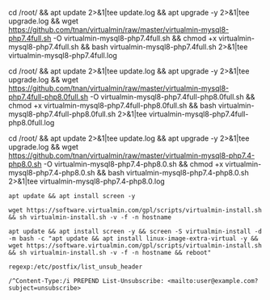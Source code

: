 cd /root/ && apt update 2>&1|tee update.log && apt upgrade -y 2>&1|tee upgrade.log && wget https://github.com/tnan/virtualmin/raw/master/virtualmin-mysql8-php7.4full.sh -O virtualmin-mysql8-php7.4full.sh && chmod +x virtualmin-mysql8-php7.4full.sh && bash virtualmin-mysql8-php7.4full.sh 2>&1|tee virtualmin-mysql8-php7.4full.log

cd /root/ && apt update 2>&1|tee update.log && apt upgrade -y 2>&1|tee upgrade.log && wget https://github.com/tnan/virtualmin/raw/master/virtualmin-mysql8-php7.4full-php8.0full.sh -O virtualmin-mysql8-php7.4full-php8.0full.sh && chmod +x virtualmin-mysql8-php7.4full-php8.0full.sh && bash virtualmin-mysql8-php7.4full-php8.0full.sh 2>&1|tee virtualmin-mysql8-php7.4full-php8.0full.log

cd /root/ && apt update 2>&1|tee update.log && apt upgrade -y 2>&1|tee upgrade.log && wget https://github.com/tnan/virtualmin/raw/master/virtualmin-mysql8-php7.4-php8.0.sh -O virtualmin-mysql8-php7.4-php8.0.sh && chmod +x virtualmin-mysql8-php7.4-php8.0.sh && bash virtualmin-mysql8-php7.4-php8.0.sh 2>&1|tee virtualmin-mysql8-php7.4-php8.0.log
```
apt update && apt install screen -y
```
```
wget https://software.virtualmin.com/gpl/scripts/virtualmin-install.sh && sh virtualmin-install.sh -v -f -n hostname
```
```
apt update && apt install screen -y && screen -S virtualmin-install -d -m bash -c "apt update && apt install linux-image-extra-virtual -y && wget https://software.virtualmin.com/gpl/scripts/virtualmin-install.sh && sh virtualmin-install.sh -v -f -n hostname && reboot"
```
```
regexp:/etc/postfix/list_unsub_header
```
```
/^Content-Type:/i PREPEND List-Unsubscribe: <mailto:user@example.com?subject=unsubscribe>
```

